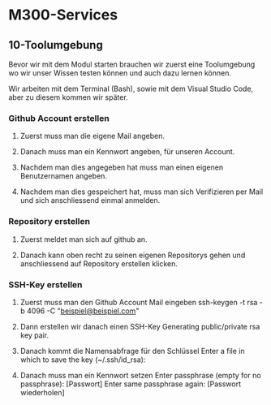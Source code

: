 # M300-Services
## 10-Toolumgebung
Bevor wir mit dem Modul starten brauchen wir zuerst eine Toolumgebung wo wir unser Wissen testen können und auch dazu lernen können.

Wir arbeiten mit dem Terminal (Bash), sowie mit dem Visual Studio Code, aber zu diesem kommen wir später.

### Github Account erstellen

1. Zuerst muss man die eigene Mail angeben.

2. Danach muss man ein Kennwort angeben, für unseren Account.

3. Nachdem man dies angegeben hat muss man einen eigenen Benutzernamen angeben.

4. Nachdem man dies gespeichert hat, muss man sich Verifizieren per Mail und sich anschliessend einmal anmelden.

### Repository erstellen

1. Zuerst meldet man sich auf github an.

2. Danach kann oben recht zu seinen eigenen Repositorys gehen und anschliessend auf Repository erstellen klicken.

### SSH-Key erstellen

1. Zuerst muss man den Github Account Mail eingeben
        ssh-keygen -t rsa -b 4096 -C "beispiel@beispiel.com"

2. Dann erstellen wir danach einen SSH-Key
        Generating public/private rsa key pair.

3. Danach kommt die Namensabfrage für den Schlüssel
        Enter a file in which to save the key (~/.ssh/id_rsa): 

4. Danach muss man ein Kennwort setzen
        Enter passphrase (empty for no passphrase): [Passwort]
        Enter same passphrase again: [Passwort wiederholen]

